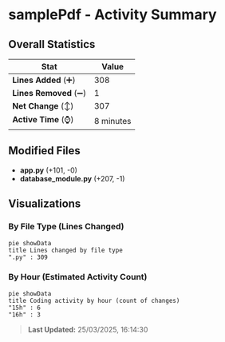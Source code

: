 # samplePdf - Activity Summary 

## Overall Statistics

| Stat                   | Value                                                             |
| ---------------------- | ----------------------------------------------------------------- |
| **Lines Added** (➕)   | 308                                          |
| **Lines Removed** (➖) | 1                                        |
| **Net Change** (↕)    | 307                |
| **Active Time** (⌚)   | 8 minutes |


## Modified Files
- **app.py** (+101, -0)
- **database_module.py** (+207, -1)

## Visualizations

### By File Type (Lines Changed)

```mermaid
pie showData
title Lines changed by file type
".py" : 309
```

### By Hour (Estimated Activity Count)

```mermaid
pie showData
title Coding activity by hour (count of changes)
"15h" : 6
"16h" : 3
```


> **Last Updated:** 25/03/2025, 16:14:30